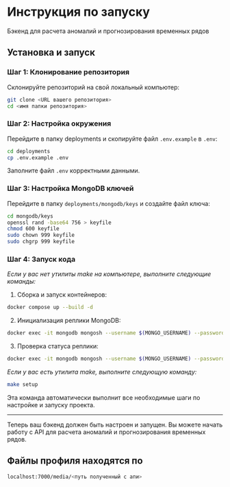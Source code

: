 # Инструкция по запуску
Бэкенд для расчета аномалий и прогнозирования временных рядов

## Установка и запуск

### Шаг 1: Клонирование репозитория

Склонируйте репозиторий на свой локальный компьютер:

```sh
git clone <URL вашего репозитория>
cd <имя папки репозитория>
```

### Шаг 2: Настройка окружения

Перейдите в папку deployments и скопируйте файл `.env.example` в `.env`:

```sh
cd deployments
cp .env.example .env
```

Заполните файл `.env` корректными данными.

### Шаг 3: Настройка MongoDB ключей

Перейдите в папку `deployments/mongodb/keys` и создайте файл ключа:

```sh
cd mongodb/keys
openssl rand -base64 756 > keyfile
chmod 600 keyfile
sudo chown 999 keyfile
sudo chgrp 999 keyfile
```

### Шаг 4: Запуск кода

*Если у вас нет утилиты make на компьютере, выполните следующие команды:*

1. Сборка и запуск контейнеров:

```sh
docker compose up --build -d
```

2. Инициализация реплики MongoDB:

```sh
docker exec -it mongodb mongosh --username $(MONGO_USERNAME) --password $(MONGO_PASSWORD) --authenticationDatabase admin --eval 'rs.initiate({_id: "rs0", members: [{_id: 0, host: "mongodb:27017"}]})'
```

3. Проверка статуса реплики:

```sh
docker exec -it mongodb mongosh --username $(MONGO_USERNAME) --password $(MONGO_PASSWORD) --authenticationDatabase admin --eval 'printjson(rs.status())'
```

*Если у вас есть утилита make, выполните следующую команду:*

```sh
make setup
```

Эта команда автоматически выполнит все необходимые шаги по настройке и запуску проекта.

--------------

Теперь ваш бэкенд должен быть настроен и запущен. Вы можете начать работу с API для расчета аномалий и прогнозирования временных рядов.

## Файлы профиля находятся по 


```sh
localhost:7000/media/<путь полученный с апи>
```
